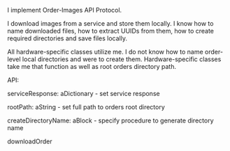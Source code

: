 I implement Order-Images API Protocol.

I download images from a service and store them locally. I know how to name downloaded files, how to extract UUIDs from them, how to create required directories and save files locally.

All hardware-specific classes utilize me. I do not know how to name order-level local directories and were to create them. Hardware-specific classes take me that function as well as root orders directory path.

API:

serviceResponse: aDictionary - set service response

rootPath: aString            - set full path to orders root directory

createDirectoryName: aBlock   - specify procedure to generate directory name 

downloadOrder
